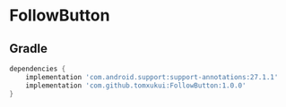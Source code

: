 # FollowButton

## Gradle
 ```groovy
 dependencies {
     implementation 'com.android.support:support-annotations:27.1.1'
     implementation 'com.github.tomxukui:FollowButton:1.0.0'
 }
 ```